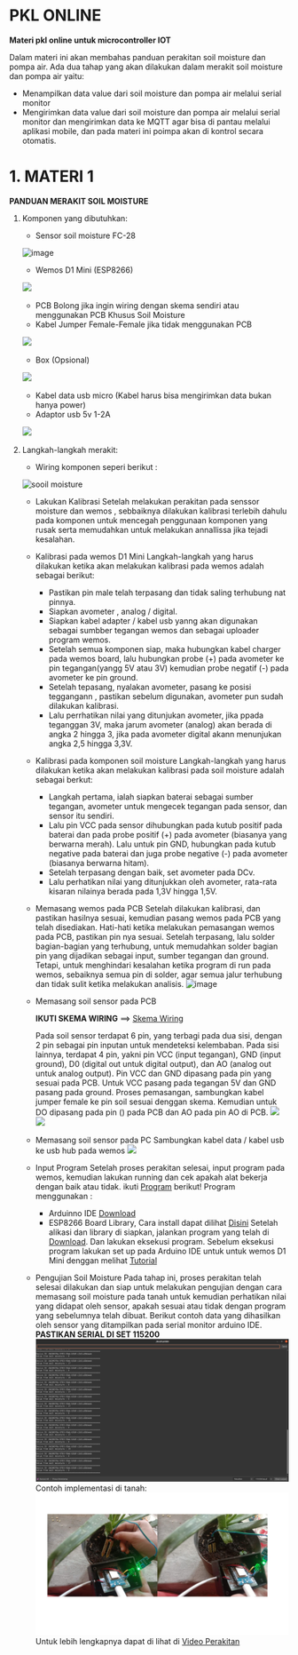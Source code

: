 # PKL ONLINE 

**Materi pkl online untuk microcontroller IOT**

Dalam materi ini akan membahas panduan perakitan soil moisture dan pompa air.
Ada dua tahap yang akan dilakukan dalam merakit soil moisture dan pompa air yaitu: 
- Menampilkan data value dari soil moisture dan pompa air melalui serial monitor
- Mengirimkan data value dari soil moisture dan pompa air melalui serial monitor dan mengirimkan data ke MQTT agar bisa di pantau melalui aplikasi mobile, dan pada materi ini poimpa akan di kontrol secara otomatis.
 
 
 # 1. MATERI 1
 
 **PANDUAN MERAKIT SOIL MOISTURE**
 1. Komponen yang dibutuhkan:
    - Sensor soil moisture FC-28
    
    ![image](https://user-images.githubusercontent.com/18458955/94101022-38fef980-fe59-11ea-9c25-cd27c81c8872.png)

    - Wemos D1 Mini (ESP8266)
    
    ![](https://grobotronics.com/images/detailed/112/wemos-d1-mini-esp8266-wifi-development-board-0_grobo.jpg)
    
    - PCB Bolong jika ingin wiring dengan skema sendiri atau menggunakan PCB Khusus Soil Moisture
    - Kabel Jumper Female-Female jika tidak menggunakan PCB 
    
    ![](https://s1.bukalapak.com/img/134621537/w-1000/Kabel_Jumper_Female___Female_Breadboard_Arduino_Wire_Sensor_.jpg)

    - Box (Opsional)
    
    ![](https://ecs7.tokopedia.net/img/cache/700/product-1/2020/7/19/1060408/1060408_6cbbff5d-9f36-4815-8747-6aa81a5d4fe5_700_700)
    
    - Kabel data usb micro (Kabel harus bisa mengirimkan data bukan hanya power)
    - Adaptor usb 5v 1-2A 
    
    ![](https://www.jakartanotebook.com/images/products/14/63/7501/3/travel-adapter-charge-5v-20a-for-samsung-galaxy-note-ii-white-2.jpg)
   
   
  2. Langkah-langkah merakit:
  
     - Wiring komponen seperi berikut :
     
     ![sooil moisture](https://user-images.githubusercontent.com/18458955/94108775-1c1ef200-fe6a-11ea-9abd-34e59751b45c.png)

     - Lakukan Kalibrasi
       Setelah melakukan perakitan pada senssor moisture dan wemos , sebbaiknya dilakukan kalibrasi terlebih dahulu pada komponen untuk mencegah penggunaan komponen yang rusak serta memudahkan untuk melakukan annallissa jika tejadi kesalahan.
      - Kalibrasi pada wemos D1 Mini
       Langkah-langkah yang harus dilakukan ketika akan melakukan kalibrasi pada wemos adalah sebagai berikut:
        - Pastikan pin male  telah terpasang dan tidak saling terhubung nat pinnya.
        - Siapkan avometer , analog / digital.
        - Siapkan kabel adapter / kabel usb yanng akan digunakan sebagai sumbber tegangan wemos dan sebagai uploader program wemos.
        - Setelah semua komponen siap, maka hubungkan kabel charger pada wemos board, lalu hubungkan probe (+) pada avometer ke pin tegangan(yangg 5V atau 3V) kemudian probe negatif (-) pada avometer ke pin ground.
        - Setelah tepasang, nyalakan avometer, pasang ke posisi teggangann , pastikan sebelum digunakan, avometer pun sudah dilakukan kalibrasi.
        - Lalu perrhatikan nilai yang ditunjukan avometer, jika ppada teganggan 3V, maka jarum avometer (analog) akan berada di angka 2 hingga 3, jika pada avometer digital akann menunjukan angka 2,5 hingga 3,3V.
            
      - Kalibrasi pada komponen soil moisture
       Langkah-langkah  yang harus dilakukan ketika akan melakukan kalibrasi pada soil moisture adalah sebagai berkut:
        - Langkah pertama, ialah siapkan baterai sebagai sumber tegangan, avometer untuk mengecek tegangan pada sensor, dan sensor itu sendiri.
        - Lalu pin VCC pada sensor dihubungkan pada kutub positif pada baterai dan pada probe positif (+) pada avometer (biasanya yang berwarna merah). Lalu untuk pin GND, hubungkan pada kutub negative pada baterai dan juga probe negative (-) pada avometer (biasanya berwarna hitam).
        - Setelah terpasang dengan baik, set avometer pada DCv.
        - Lalu perhatikan nilai yang ditunjukkan oleh avometer, rata-rata kisaran nilainya berada pada 1,3V hingga 1,5V.
        
       - Memasang wemos pada PCB
            Setelah dilakukan kalibrasi, dan pastikan hasilnya sesuai, kemudian pasang wemos pada PCB yang telah disediakan. Hati-hati ketika melakukan pemasangan wemos pada PCB, pastikan pin nya sesuai. Setelah terpasang, lalu solder bagian-bagian yang terhubung, untuk memudahkan solder bagian pin yang dijadikan sebagai input, sumber tegangan dan ground. Tetapi, untuk menghindari kesalahan ketika program di run pada wemos, sebaiknya semua pin di solder, agar semua jalur terhubung dan tidak sulit ketika melakukan analisis.
            ![image](https://user-images.githubusercontent.com/18458955/94388790-40374780-0178-11eb-888a-2686de828357.png)
            
       - Memasang soil sensor pada PCB
       
            **IKUTI SKEMA WIRING** ==> [Skema Wiring](https://user-images.githubusercontent.com/18458955/94108775-1c1ef200-fe6a-11ea-9abd-34e59751b45c.png)
            
            Pada soil sensor terdapat 6 pin, yang terbagi pada dua sisi, dengan 2 pin sebagai pin inputan untuk mendeteksi kelembaban. Pada sisi lainnya, terdapat 4 pin, yakni pin VCC (input tegangan), GND (input ground), D0 (digital out untuk digital output), dan AO (analog out untuk analog output). Pin VCC dan GND dipasang pada pin yang sesuai pada PCB. Untuk VCC pasang pada tegangan 5V dan GND pasang pada ground. 
Proses pemasangan, sambungkan  kabel jumper female ke pin soil sesuai denggan skema. Kemudian untuk DO dipasang pada pin () pada PCB dan AO pada pin AO di PCB. 
            ![](https://www.circuitstoday.com/wp-content/uploads/2017/03/Pin-out.jpg)
            ![](https://cf.shopee.co.id/file/5fc160e882d3b7c741788f8502149ddb)
       - Memasang soil sensor pada PC
           Sambungkan kabel data / kabel usb ke usb hub pada wemos 
           ![](https://devonhubner.org/pix/wemos_d1_mini_usb_connected_for_flashing.jpg)
       - Input Program
           Setelah proses perakitan selesai, input program pada wemos, kemudian lakukan running dan cek apakah alat bekerja dengan baik atau tidak.
           ikuti [Program](https://github.com/pptik/pkl-online-iot/tree/master/Microcontroller/Tahap-1-Serial-Monitor/soil-moisture-serial) berikut!
           Program menggunakan : 
           - Arduinno IDE [Download](https://www.arduino.cc/download_handler.php?f=/arduino-1.8.13-windows.exe)
           - ESP8266 Board Library, Cara install dapat dilihat [Disini](https://kelasrobot.com/2-cara-sukses-pasang-install-board-esp8226-ke-arduino-ide/)
           Setelah alikasi dan library di siapkan, jalankan program yang telah di [Download](https://github.com/pptik/pkl-online-iot/blob/master/Microcontroller/Tahap-1-Serial-Monitor/soil-moisture-serial/soil-moisture-serial.ino). Dan lakukan eksekusi program. Sebelum eksekusi program lakukan set up pada Arduino IDE untuk untuk wemos D1 Mini denggan melihat [Tutorial](http://www.jogjarobotika.com/blog/tutorial-install-wemos-pada-arduino-ide-b135.html)
        - Pengujian Soil Moisture
          Pada tahap ini, proses perakitan telah selesai dilakukan dan siap untuk melakukan pengujian dengan cara memasang soil moisture pada tanah untuk kemudian perhatikan nilai yang didapat oleh sensor, apakah sesuai atau tidak dengan program yang sebelumnya telah dibuat.
Berikut contoh data yang dihasilkan oleh sensor yang ditampilkan pada serial monitor arduino IDE. **PASTIKAN SERIAL DI SET 115200**
          ![](/Images/serial-monitor-soil.png)
          Contoh implementasi di tanah: 
          ![](/Images/implementasi-soil.jpg)
          Untuk lebih lengkapnya dapat di lihat di [Video Perakitan](http://forum.pptik.id/showthread.php?tid=703)
          


        
        
            
        
            
            
       
            
